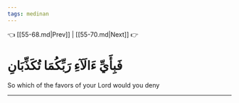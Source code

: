 ```yaml
---
tags: medinan
---
```


👈 [[55-68.md|Prev]] | [[55-70.md|Next]] 👉

# فَبِأَيِّ ءَالَآءِ رَبِّكُمَا تُكَذِّبَانِ

So which of the favors of your Lord would you deny

---

